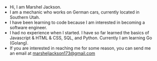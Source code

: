 - Hi, I am Marshel Jackson.
- I am a mechanic who works on German cars, currently located in Southern Utah.
- I have been learning to code because I am interested in becoming a software engineer.
- I had no experience when I started. I have so far learned the basics of Javascript & HTML & CSS, SQL, and Python. Currently I am learning Go (Golang).
- If you are interested in reaching me for some reason, you can send me an email at marsheljackson173@gmail.com
